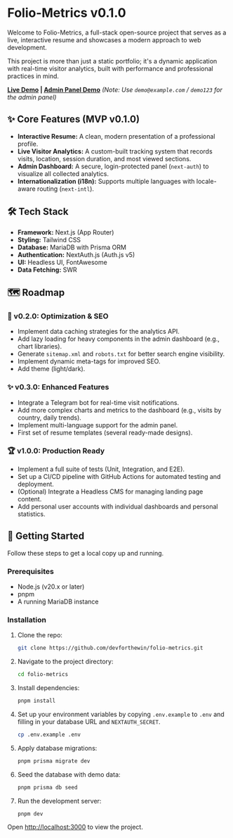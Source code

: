 # Folio-Metrics v0.1.0

Welcome to Folio-Metrics, a full-stack open-source project that serves as a live, interactive resume and showcases a modern approach to web development.

This project is more than just a static portfolio; it's a dynamic application with real-time visitor analytics, built with performance and professional practices in mind.

**[Live Demo](https://arbuz.buzz) | [Admin Panel Demo](https://arbuz.buzz/admin/login)** 
*(Note: Use `demo@example.com` / `demo123` for the admin panel)*

## ✨ Core Features (MVP v0.1.0)

-   **Interactive Resume:** A clean, modern presentation of a professional profile.
-   **Live Visitor Analytics:** A custom-built tracking system that records visits, location, session duration, and most viewed sections.
-   **Admin Dashboard:** A secure, login-protected panel (`next-auth`) to visualize all collected analytics.
-   **Internationalization (i18n):** Supports multiple languages with locale-aware routing (`next-intl`).

## 🛠️ Tech Stack

-   **Framework:** Next.js (App Router)
-   **Styling:** Tailwind CSS
-   **Database:** MariaDB with Prisma ORM
-   **Authentication:** NextAuth.js (Auth.js v5)
-   **UI:** Headless UI, FontAwesome
-   **Data Fetching:** SWR

## 🗺️ Roadmap

### 🚀 v0.2.0: Optimization & SEO
- Implement data caching strategies for the analytics API.
- Add lazy loading for heavy components in the admin dashboard (e.g., chart libraries).
- Generate `sitemap.xml` and `robots.txt` for better search engine visibility.
- Implement dynamic meta-tags for improved SEO.
- Add theme (light/dark).

### ✨ v0.3.0: Enhanced Features
- Integrate a Telegram bot for real-time visit notifications.
- Add more complex charts and metrics to the dashboard (e.g., visits by country, daily trends).
- Implement multi-language support for the admin panel.
- First set of resume templates (several ready-made designs).

### 🏆 v1.0.0: Production Ready
- Implement a full suite of tests (Unit, Integration, and E2E).
- Set up a CI/CD pipeline with GitHub Actions for automated testing and deployment.
- (Optional) Integrate a Headless CMS for managing landing page content.
- Add personal user accounts with individual dashboards and personal statistics.

## 🚀 Getting Started

Follow these steps to get a local copy up and running.

### Prerequisites

-   Node.js (v20.x or later)
-   pnpm
-   A running MariaDB instance

### Installation

1.  Clone the repo:
    ```sh
    git clone https://github.com/devforthewin/folio-metrics.git
    ```
2.  Navigate to the project directory:
    ```sh
    cd folio-metrics
    ```
3.  Install dependencies:
    ```sh
    pnpm install
    ```
4.  Set up your environment variables by copying `.env.example` to `.env` and filling in your database URL and `NEXTAUTH_SECRET`.
    ```sh
    cp .env.example .env
    ```
5.  Apply database migrations:
    ```sh
    pnpm prisma migrate dev
    ```

6. Seed the database with demo data:
    ```sh
    pnpm prisma db seed
    ```
    
7. Run the development server:
    ```sh
    pnpm dev
    ```
    

Open [http://localhost:3000](http://localhost:3000) to view the project.